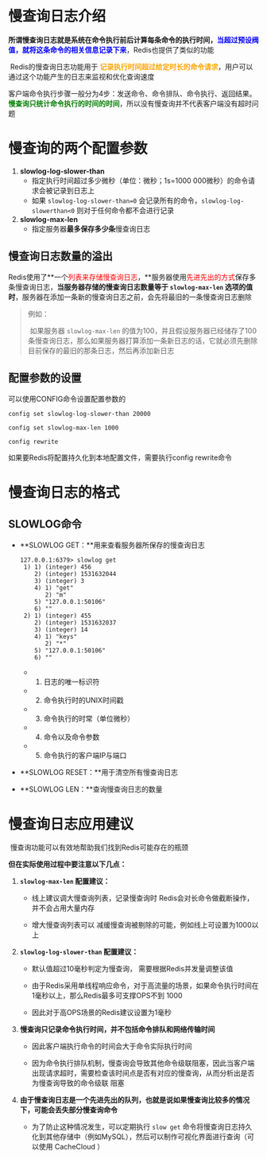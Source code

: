 # 慢查询日志介绍

​		**所谓慢查询日志就是系统在命令执行前后计算每条命令的执行时间，<font color=blue>当超过预设阀值，就将这条命令的相关信息记录下来</font>**，Redis也提供了类似的功能

​		Redis的慢查询日志功能用于 **<font color=orange>记录执行时间超过给定时长的命令请求</font>**，用户可以通过这个功能产生的日志来监视和优化查询速度

​		客户端命令执行步骤一般分为4步：发送命令、命令排队、命令执行、返回结果。**<font color=green>慢查询只统计命令执行的时间的时间</font>**，所以没有慢查询并不代表客户端没有超时问题





# 慢查询的两个配置参数

1. **slowlog-log-slower-than**
   - 指定执行时间超过多少微秒（单位：微秒；1s=1000 000微秒）的命令请求会被记录到日志上
   - 如果 `slowlog-log-slower-than=0` 会记录所有的命令，`slowlog-log-slowerthan<0` 则对于任何命令都不会进行记录
2. **slowlog-max-len**
   - 指定服务器**最多保存多少条**慢查询日志





## 慢查询日志数量的溢出

​		Redis使用了**一个<font color=red>列表来存储慢查询日志</font>，**服务器使用<font color=red>先进先出的方式</font>保存多条慢查询日志，**当服务器存储的慢查询日志数量等于 `slowlog-max-len` 选项的值时**，服务器在添加一条新的慢查询日志之前，会先将最旧的一条慢查询日志删除

> 例如：
>
> ​		如果服务器 `slowlog-max-len` 的值为100，并且假设服务器已经储存了100条慢查询日志，那么如果服务器打算添加一条新日志的话，它就必须先删除目前保存的最旧的那条日志，然后再添加新日志



## 配置参数的设置

可以使用CONFIG命令设置配置参数的

```shell
config set slowlog-log-slower-than 20000

config set slowlog-max-len 1000

config rewrite
```

如果要Redis将配置持久化到本地配置文件，需要执行config rewrite命令



# 慢查询日志的格式

## SLOWLOG命令

- **SLOWLOG GET：**用来查看服务器所保存的慢查询日志

  ```shell
  127.0.0.1:6379> slowlog get
   1) 1) (integer) 456
      2) (integer) 1531632044
      3) (integer) 3
      4) 1) "get"
         2) "m"
      5) "127.0.0.1:50106"
      6) ""
   2) 1) (integer) 455
      2) (integer) 1531632037
      3) (integer) 14
      4) 1) "keys"
         2) "*"
      5) "127.0.0.1:50106"
      6) ""
  ```

  - 1) 日志的唯一标识符

  - 2) 命令执行时的UNIX时间戳

  - 3) 命令执行的时常（单位微秒）

  - 4) 命令以及命令参数

  - 5) 命令执行的客户端IP与端口

    

- **SLOWLOG RESET：**用于清空所有慢查询日志

- **SLOWLOG LEN：**查询慢查询日志的数量





# 慢查询日志应用建议

​		慢查询功能可以有效地帮助我们找到Redis可能存在的瓶颈

**但在实际使用过程中要注意以下几点：**

1. **`slowlog-max-len` 配置建议：**

   - 线上建议调大慢查询列表，记录慢查询时 Redis会对长命令做截断操作，并不会占用大量内存

   - 增大慢查询列表可以 减缓慢查询被剔除的可能，例如线上可设置为1000以上

     

2. **`slowlog-log-slower-than` 配置建议：**

   - 默认值超过10毫秒判定为慢查询， 需要根据Redis并发量调整该值

   - 由于Redis采用单线程响应命令，对于高流量的场景，如果命令执行时间在1毫秒以上，那么Redis最多可支撑OPS不到 1000

   - 因此对于高OPS场景的Redis建议设置为1毫秒

     

3. **慢查询只记录命令执行时间，并不包括命令排队和网络传输时间**

   - 因此客户端执行命令的时间会大于命令实际执行时间

   - 因为命令执行排队机制，慢查询会导致其他命令级联阻塞，因此当客户端出现请求超时，需要检查该时间点是否有对应的慢查询，从而分析出是否为慢查询导致的命令级联 阻塞

     

4. **由于慢查询日志是一个先进先出的队列，也就是说如果慢查询比较多的情况下，可能会丢失部分慢查询命令**
   
   - 为了防止这种情况发生，可以定期执行 `slow get` 命令将慢查询日志持久化到其他存储中（例如MySQL），然后可以制作可视化界面进行查询（可以使用 CacheCloud ）